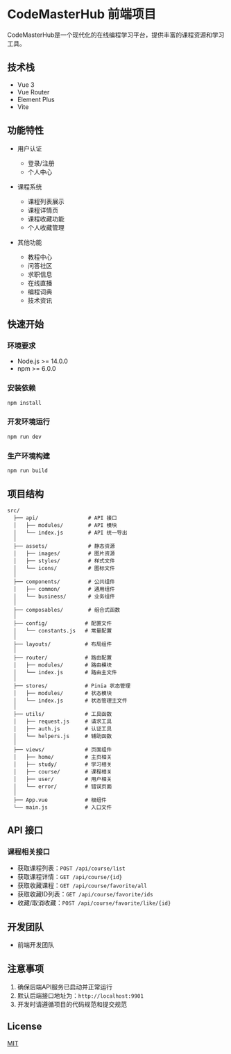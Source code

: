 # CodeMasterHub 前端项目

CodeMasterHub是一个现代化的在线编程学习平台，提供丰富的课程资源和学习工具。

## 技术栈

- Vue 3
- Vue Router
- Element Plus
- Vite

## 功能特性

- 用户认证
  - 登录/注册
  - 个人中心

- 课程系统
  - 课程列表展示
  - 课程详情页
  - 课程收藏功能
  - 个人收藏管理

- 其他功能
  - 教程中心
  - 问答社区
  - 求职信息
  - 在线直播
  - 编程词典
  - 技术资讯

## 快速开始

### 环境要求

- Node.js >= 14.0.0
- npm >= 6.0.0

### 安装依赖

```bash
npm install
```

### 开发环境运行

```bash
npm run dev
```

### 生产环境构建

```bash
npm run build
```

## 项目结构

```
src/
  ├── api/                # API 接口
  │   ├── modules/        # API 模块
  │   └── index.js        # API 统一导出
  │
  ├── assets/             # 静态资源
  │   ├── images/         # 图片资源
  │   ├── styles/         # 样式文件
  │   └── icons/          # 图标文件
  │
  ├── components/         # 公共组件
  │   ├── common/         # 通用组件
  │   └── business/       # 业务组件
  │
  ├── composables/        # 组合式函数
  │
  ├── config/            # 配置文件
  │   └── constants.js   # 常量配置
  │
  ├── layouts/           # 布局组件
  │
  ├── router/            # 路由配置
  │   ├── modules/       # 路由模块
  │   └── index.js       # 路由主文件
  │
  ├── stores/            # Pinia 状态管理
  │   ├── modules/       # 状态模块
  │   └── index.js       # 状态管理主文件
  │
  ├── utils/             # 工具函数
  │   ├── request.js     # 请求工具
  │   ├── auth.js        # 认证工具
  │   └── helpers.js     # 辅助函数
  │
  ├── views/             # 页面组件
  │   ├── home/          # 主页相关
  │   ├── study/         # 学习相关
  │   ├── course/        # 课程相关
  │   ├── user/          # 用户相关
  │   └── error/         # 错误页面
  │
  ├── App.vue            # 根组件
  └── main.js            # 入口文件
```

## API 接口

### 课程相关接口

- 获取课程列表：`POST /api/course/list`
- 获取课程详情：`GET /api/course/{id}`
- 获取收藏课程：`GET /api/course/favorite/all`
- 获取收藏ID列表：`GET /api/course/favorite/ids`
- 收藏/取消收藏：`POST /api/course/favorite/like/{id}`

## 开发团队

- 前端开发团队

## 注意事项

1. 确保后端API服务已启动并正常运行
2. 默认后端接口地址为：`http://localhost:9901`
3. 开发时请遵循项目的代码规范和提交规范

## License

[MIT](LICENSE)

